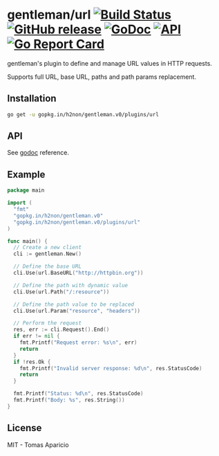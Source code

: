# gentleman/url [![Build Status](https://travis-ci.org/h2non/gentleman.png)](https://travis-ci.org/h2non/gentleman) [![GitHub release](https://img.shields.io/github/tag/h2non/gentleman.svg)](https://github.com/h2non/gentleman/releases) [![GoDoc](https://godoc.org/github.com/h2non/gentleman/plugins/url?status.svg)](https://godoc.org/github.com/h2non/gentleman/plugins/url) [![API](https://img.shields.io/badge/api-beta-green.svg?style=flat)](https://godoc.org/github.com/h2non/gentleman/plugins/url) [![Go Report Card](https://goreportcard.com/badge/github.com/h2non/gentleman/plugins/url)](https://goreportcard.com/report/github.com/h2non/gentleman/plugins/url)

gentleman's plugin to define and manage URL values in HTTP requests.

Supports full URL, base URL, paths and path params replacement.

## Installation

```bash
go get -u gopkg.in/h2non/gentleman.v0/plugins/url
```

## API

See [godoc](https://godoc.org/github.com/h2non/gentleman/plugins/url) reference.

## Example

```go
package main

import (
  "fmt"
  "gopkg.in/h2non/gentleman.v0"
  "gopkg.in/h2non/gentleman.v0/plugins/url"
)

func main() {
  // Create a new client
  cli := gentleman.New()

  // Define the base URL
  cli.Use(url.BaseURL("http://httpbin.org"))

  // Define the path with dynamic value
  cli.Use(url.Path("/:resource"))

  // Define the path value to be replaced
  cli.Use(url.Param("resource", "headers"))

  // Perform the request
  res, err := cli.Request().End()
  if err != nil {
    fmt.Printf("Request error: %s\n", err)
    return
  }
  if !res.Ok {
    fmt.Printf("Invalid server response: %d\n", res.StatusCode)
    return
  }

  fmt.Printf("Status: %d\n", res.StatusCode)
  fmt.Printf("Body: %s", res.String())
}
```

## License

MIT - Tomas Aparicio
